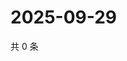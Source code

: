 # 2025-09-29

共 0 条

<!-- BEGIN ZHIHUVIDEO -->
<!-- 最后更新时间 Mon Sep 29 2025 16:17:02 GMT+0800 (China Standard Time) -->

<!-- END ZHIHUVIDEO -->
